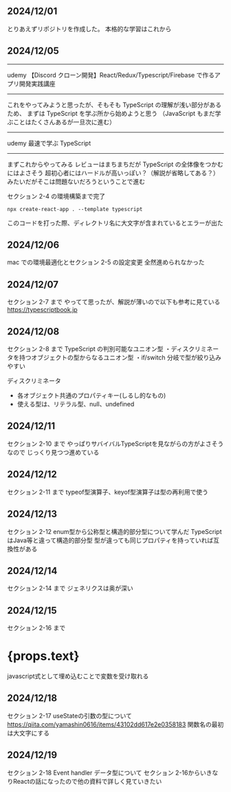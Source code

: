 ## 2024/12/01

とりあえずリポジトリを作成した。
本格的な学習はこれから

## 2024/12/05

---

udemy
【Discord クローン開発】React/Redux/Typescript/Firebase で作るアプリ開発実践講座

---

これをやってみようと思ったが、そもそも TypeScript の理解が浅い部分があるため、
まずは TypeScript を学ぶ所から始めようと思う
（JavaScript もまだ学ぶことはたくさんあるが一旦次に進む）

---

udemy
最速で学ぶ TypeScript

---

まずこれからやってみる
レビューはまちまちだが TypeScript の全体像をつかむにはよさそう
超初心者にはハードルが高いっぽい？（解説が省略してある？）みたいだがそこは問題ないだろうということで進む

セクション 2-4 の環境構築まで完了

```
npx create-react-app . --template typescript
```

このコードを打った際、ディレクトリ名に大文字が含まれているとエラーが出た

## 2024/12/06

mac での環境最適化とセクション 2-5 の設定変更
全然進められなかった

## 2024/12/07

セクション 2-7 まで
やってて思ったが、解説が薄いので以下も参考に見ている
https://typescriptbook.jp

## 2024/12/08

セクション 2-8 まで
TypeScript の判別可能なユニオン型
・ディスクリミネータを持つオブジェクトの型からなるユニオン型
・if/switch 分岐で型が絞り込みやすい

ディスクリミネータ
- 各オブジェクト共通のプロパティキー(しるし的なもの)
- 使える型は、リテラル型、null、undefined

## 2024/12/11

セクション 2-10 まで
やっぱりサバイバルTypeScriptを見ながらの方がよさそうなので
じっくり見つつ進めている

## 2024/12/12

セクション 2-11 まで
typeof型演算子、keyof型演算子は型の再利用で使う

## 2024/12/13

セクション 2-12
enum型から公称型と構造的部分型について学んだ
TypeScriptはJava等と違って構造的部分型
型が違っても同じプロパティを持っていれば互換性がある

## 2024/12/14

セクション 2-14 まで
ジェネリクスは奥が深い

## 2024/12/15

セクション 2-16 まで
<h1>{props.text}</h1>
javascript式として埋め込むことで変数を受け取れる

## 2024/12/18

セクション 2-17
useStateの引数の型について
https://qiita.com/yamashin0616/items/43102dd617e2e0358183
関数名の最初は大文字にする

## 2024/12/19

セクション 2-18
Event handler データ型について
セクション 2-16からいきなりReactの話になったので他の資料で詳しく見ていきたい

